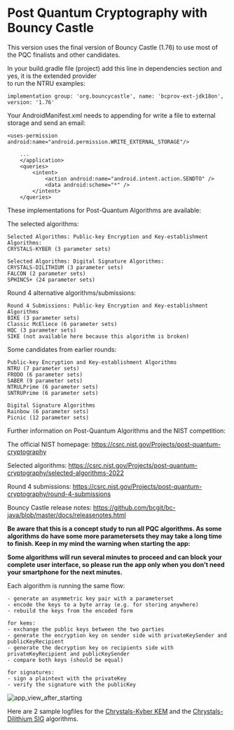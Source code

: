 # Post Quantum Cryptography with Bouncy Castle

This version uses the final version of Bouncy Castle (1.76) to use most of the PQC finalists and other candidates.

In your build.gradle file (project) add this line in dependencies section and yes, it is the extended provider  
to run the NTRU examples:

```plaintext
implementation group: 'org.bouncycastle', name: 'bcprov-ext-jdk18on', version: '1.76'
```

Your AndroidManifest.xml needs to appending for write a file to external storage and send an email:
```plaintext
<uses-permission android:name="android.permission.WRITE_EXTERNAL_STORAGE"/>

    ...
    </application>
    <queries>
        <intent>
            <action android:name="android.intent.action.SENDTO" />
            <data android:scheme="*" />
        </intent>
    </queries>
```

These implementations for Post-Quantum Algorithms are available:

The selected algorithms:
```plaintext
Selected Algorithms: Public-key Encryption and Key-establishment Algorithms:
CRYSTALS-KYBER (3 parameter sets)

Selected Algorithms: Digital Signature Algorithms:
CRYSTALS-DILITHIUM (3 parameter sets)
FALCON (2 parameter sets)
SPHINCS+ (24 parameter sets)
```

Round 4 alternative algorithms/submissions:
```plaintext
Round 4 Submissions: Public-key Encryption and Key-establishment Algorithms
BIKE (3 parameter sets)
Classic McEliece (6 parameter sets)
HQC (3 parameter sets)
SIKE (not available here because this algorithm is broken)
```

Some candidates from earlier rounds:
```plaintext
Public-key Encryption and Key-establishment Algorithms
NTRU (7 parameter sets)
FRODO (6 parameter sets)
SABER (9 parameter sets)
NTRULPrime (6 parameter sets)
SNTRUPrime (6 parameter sets)

Digital Signature Algorithms
Rainbow (6 parameter sets)
Picnic (12 parameter sets)
```

Further information on Post-Quantum Algorithms and the NIST competition:

The official NIST homepage: https://csrc.nist.gov/Projects/post-quantum-cryptography

Selected algorithms: https://csrc.nist.gov/Projects/post-quantum-cryptography/selected-algorithms-2022

Round 4 submissions: https://csrc.nist.gov/Projects/post-quantum-cryptography/round-4-submissions

Bouncy Castle release notes: https://github.com/bcgit/bc-java/blob/master/docs/releasenotes.html

**Be aware that this is a concept study to run all PQC algorithms. As some algorithms do have some more 
parametersets they may take a long time to finish. Keep in my mind the warning when starting the app:**

**Some algorithms will run several minutes to proceed and can block your complete user interface, so 
please run the app only when you don't need your smartphone for the next minutes.**

Each algorithm is running the same flow:
```plaintext
- generate an asymmetric key pair with a parameterset
- encode the keys to a byte array (e.g. for storing anywhere)
- rebuild the keys from the encoded form

for kems:
- exchange the public keys between the two parties
- generate the encryption key on sender side with privateKeySender and publicKeyRecipient
- generate the decryption key on recipients side with privateKeyRecipient and publicKeySender
- compare both keys (should be equal) 

for signatures:
- sign a plaintext with the privateKey
- verify the signature with the publicKey
```

![app_view_after_starting](docs/app03.png?raw=true)

Here are 2 sample logfiles for the [Chrystals-Kyber KEM](sample_chrystals_kyber.md) and the 
[Chrystals-Dilithium SIG](sample_chrystals_dilithium.md) algorithms.
